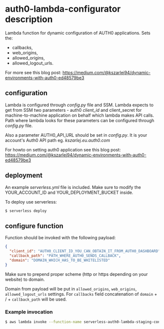 # auth0-lambda-configurator description
Lambda function for dynamic configuration of AUTH0 applications. Sets the:

* callbacks,
* web_origins,
* allowed_origins,
* allowed_logout_urls.

For more see this blog post: https://medium.com/@kszarlej94/dynamic-environments-with-auth0-ed48579be3

## configuration
Lambda is configured through *config.py* file and SSM. Lambda expects to get from SSM two parameters - auth0 *client_id* and client_secret for machine-to-machine application on behalf which lambda makes API calls. Path where lambda looks for these parameters can be configured through *config.py* file.

Also a parameter AUTH0_API_URL should be set in *config.py*. It is your account's Auth0 API path eg. *kszarlej.eu.auth0.com*

For howto on setting auth0 application see this blog post: https://medium.com/@kszarlej94/dynamic-environments-with-auth0-ed48579be3

## deployment 
An example *serverless.yml* file is included. Make sure to modify the YOUR_ACCOUNT_ID and YOUR_DEPLOYMENT_BUCKET inside. 

To deploy use serverless:

```bash
$ serverless deploy
```

## configure function
Function should be invoked with the following payload:

```json
{
  "client_id": "AUTH0_CLIENT_ID_YOU_CAN_OBTAIN_IT_FROM_AUTH0_DASHBOARD",
  "callback_path": "PATH_WHERE_AUTH0_SENDS_CALLBACK",
  "domain": "DOMAIN_WHICH_HAS_TO_BE_WHITELISTED"
}
```

Make sure to prepend proper scheme (http or https depending on your website) to domain.

Domain from payload will be put in `allowed_origins`, `web_origins`, `allowed_logout_urls` settings. For `callbacks` field concatenation of `domain` + / + `callback_path` will be used.

### Example invocation

```bash
$ aws lambda invoke --function-name serverless-auth0-lambda-staging-configure --payload '{"client_id": "sTeJ6uofVE3vTew6jHNHGUzLpg9sZgMT", "callback_path": "/callback", "domain":"https://example.com"}' /dev/null
```
